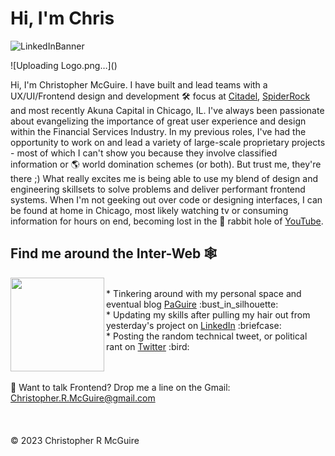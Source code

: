 
<!---
crmcguire74/crmcguire74 is a ✨ special ✨ repository because its `README.md` (this file) appears on your GitHub profile.
You can click the Preview link to take a look at your changes.
--->



# Hi, I'm Chris  

![LinkedInBanner](https://github.com/crmcguire74/crmcguire74/assets/1223579/33af49b5-9092-4035-b981-113a80124257)

<!--
![Passion for All Things Frontend (2)](https://user-images.githubusercontent.com/1223579/175381040-2a817ccc-86ca-484c-a5d0-0bcd9e67bb76.png) 
-->
<!--
![Passion for All Things Frontend](https://user-images.githubusercontent.com/1223579/175379591-36b9440f-d15b-4f8e-b163-e95c93a5ea67.png)
-->![Uploading Logo.png…]()

Hi, I'm Christopher McGuire. I have built and lead teams with a UX/UI/Frontend design and development :hammer_and_wrench: focus at <a href="https://www.citadel.com">Citadel</a>, <a href="https://www.spiderrock.net">SpiderRock</a> and most recently Akuna Capital in Chicago, IL. 
I've always been passionate about evangelizing the importance of great user experience and design within the Financial Services Industry. In my previous roles, I've had the opportunity to work on and lead a variety of large-scale proprietary projects - most of which I can't show you because they involve classified information or :earth_americas:	world domination schemes (or both). But trust me, they're there ;)
What really excites me is being able to use my blend of design and engineering skillsets to solve problems and deliver performant frontend systems. When I'm not geeking out over code or designing interfaces, I can be found at home in Chicago, most likely watching tv or consuming information for hours on end, becoming lost in the :rabbit:	rabbit hole of <a href="https://www.youtube.com/">YouTube</a>.


## Find me around the Inter-Web :spider_web:

<!--![crmlogo4](https://github.com/crmcguire74/crmcguire74/assets/1223579/659629d2-f30c-4a22-ae8f-725fd4245d50)
-->
<img align="left" width="150" src="https://github.com/user-attachments/assets/645050ab-d38b-471a-89c0-4347d365ca42">
<!--<img align="left" width="150"  src="https://github.com/crmcguire74/crmcguire74/assets/1223579/659629d2-f30c-4a22-ae8f-725fd4245d50">-->
<!--
![HeadshotGraphicalLogo 2](https://github.com/crmcguire74/crmcguire74/assets/1223579/9a24c5cc-46b9-4c10-9f3a-d738eeeec9ba)
-->
<!-- Animated Gif
<img align="left" width="150"  src="https://user-images.githubusercontent.com/1223579/175841527-b158b9d9-6349-4316-81d6-60d4157d8eea.gif">
-->

<!--<img align="left" width="150" height="150" src="https://user-images.githubusercontent.com/1223579/174912836-4db6e975-1fbe-47c1-a7d4-0024958836a7.png">-->
 <!--<a href="https://github.com/sponsors/M0nica"><img align="left" width="150" height="150" src="https://github.com/M0nica/M0nica/blob/main/octomonica/m0nica-octocat-rotating.gif?raw=true"></a>-->
 <br/>
* Tinkering around with my personal space and eventual blog <a href="https://www.paguire.com">PaGuire</a> :bust_in_silhouette:
<br/>
* Updating my skills after pulling my hair out from yesterday's project on <a href="https://www.linkedin.com/in/ChristopherRMcGuire">LinkedIn</a> :briefcase:
<br/>
* Posting the random technical tweet, or political rant on <a href="https://www.twitter.com/crmcguire74/">Twitter</a> :bird:

<br/><br/>
:incoming_envelope:	 Want to talk Frontend? Drop me a line on the Gmail: <a href="mailto:Christopher.R.McGuire@gmail.com"/>Christopher.R.McGuire@gmail.com</a>
<br/><br/><br/><br/>
© 2023 Christopher R McGuire

